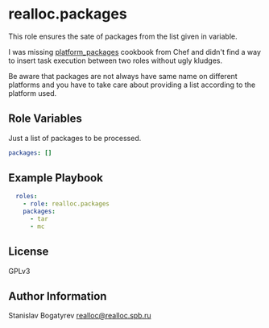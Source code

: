 realloc.packages
=========

This role ensures the sate of packages from the list given in variable.

I was missing
[platform_packages](https://supermarket.chef.io/cookbooks/platform_packages)
cookbook from Chef and didn't find a way to insert task execution between two
roles without ugly kludges.

Be aware that packages are not always have same name on different platforms and
you have to take care about providing a list according to the platform used.

Role Variables
--------------

Just a list of packages to be processed.

```yaml
packages: []

```

Example Playbook
----------------

```yaml
  roles:
    - role: realloc.packages
    packages:
      - tar
      - mc
```

License
-------

GPLv3

Author Information
------------------

Stanislav Bogatyrev <realloc@realloc.spb.ru>
